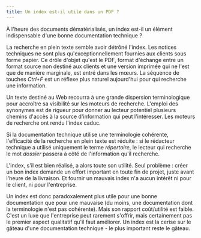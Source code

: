 ```yaml
---
title: Un index est-il utile dans un PDF ?
---
```



À l'heure des documents dématérialisés, un index est-il un élément
indispensable d'une bonne documentation technique ?


La recherche en plein texte semble avoir détrôné l'index. Les notices
techniques ne sont plus qu'exceptionnellement fournies aux clients sous
forme papier. Ce drôle d'objet qu'est le PDF, format d'échange entre
un format source non destiné aux clients et une version imprimée qui ne
l'est que de manière marginale, est entré dans les mœurs. La séquence
de touches *Ctrl+F* est un réflexe plus naturel aujourd'hui pour qui
recherche une information.

Un texte destiné au Web recourra à une grande dispersion terminologique
pour accroître sa visibilité sur les moteurs de recherche. L'emploi des
synonymes est de rigueur pour donner au lecteur potentiel plusieurs
chemins d'accès à la source d'information qui peut l'intéresser. Les
moteurs de recherche ont rendu l'index caduc.

Si la documentation technique utilise une terminologie cohérente,
l'efficacité de la recherche en plein texte est réduite : si le
rédacteur technique a utilisé uniquement le terme *répertoire*, le
lecteur qui recherche le mot *dossier* passera à côté de l'information
qu'il recherche.

L'index, s'il est bien réalisé, a alors toute son utilité. Seul
problème : créer un bon index demande un effort important en toute fin
de projet, juste avant l'heure de la livraison. Et fournir un mauvais
index n'a aucun intérêt ni pour le client, ni pour l'entreprise.

Un index est donc paradoxalement plus utile pour une bonne documentation
que pour une mauvaise (du moins, une documentation dont la terminologie
n'est pas cohérente). Mais son rapport coût/utilité est faible. C'est
un luxe que l'entreprise peut rarement s'offrir, mais certainement pas
le premier aspect qualitatif qu'il faut améliorer. Un index est la
cerise sur le gâteau d'une documentation technique - le plus important
reste le gâteau.

